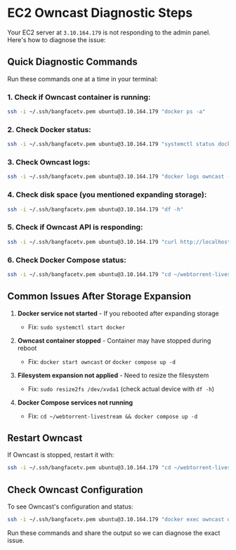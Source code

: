 # EC2 Owncast Diagnostic Steps

Your EC2 server at `3.10.164.179` is not responding to the admin panel. Here's how to diagnose the issue:

## Quick Diagnostic Commands

Run these commands one at a time in your terminal:

### 1. Check if Owncast container is running:
```bash
ssh -i ~/.ssh/bangfacetv.pem ubuntu@3.10.164.179 "docker ps -a"
```

### 2. Check Docker status:
```bash
ssh -i ~/.ssh/bangfacetv.pem ubuntu@3.10.164.179 "systemctl status docker"
```

### 3. Check Owncast logs:
```bash
ssh -i ~/.ssh/bangfacetv.pem ubuntu@3.10.164.179 "docker logs owncast --tail 50"
```

### 4. Check disk space (you mentioned expanding storage):
```bash
ssh -i ~/.ssh/bangfacetv.pem ubuntu@3.10.164.179 "df -h"
```

### 5. Check if Owncast API is responding:
```bash
ssh -i ~/.ssh/bangfacetv.pem ubuntu@3.10.164.179 "curl http://localhost:8080/api/status"
```

### 6. Check Docker Compose status:
```bash
ssh -i ~/.ssh/bangfacetv.pem ubuntu@3.10.164.179 "cd ~/webtorrent-livestream && docker compose ps"
```

## Common Issues After Storage Expansion

1. **Docker service not started** - If you rebooted after expanding storage
   - Fix: `sudo systemctl start docker`

2. **Owncast container stopped** - Container may have stopped during reboot
   - Fix: `docker start owncast` or `docker compose up -d`

3. **Filesystem expansion not applied** - Need to resize the filesystem
   - Fix: `sudo resize2fs /dev/xvda1` (check actual device with `df -h`)

4. **Docker Compose services not running**
   - Fix: `cd ~/webtorrent-livestream && docker compose up -d`

## Restart Owncast

If Owncast is stopped, restart it with:
```bash
ssh -i ~/.ssh/bangfacetv.pem ubuntu@3.10.164.179 "cd ~/webtorrent-livestream && docker compose up -d owncast"
```

## Check Owncast Configuration

To see Owncast's configuration and status:
```bash
ssh -i ~/.ssh/bangfacetv.pem ubuntu@3.10.164.179 "docker exec owncast owncast -version"
```

Run these commands and share the output so we can diagnose the exact issue.

